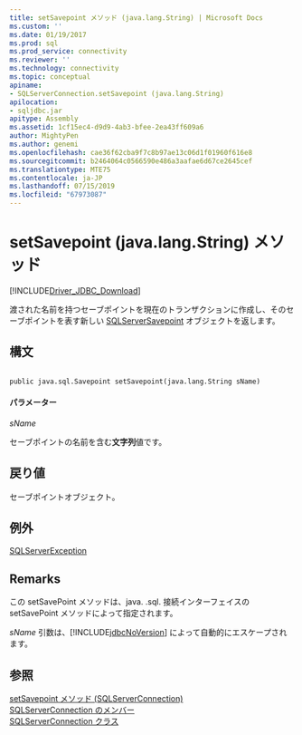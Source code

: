 ```yaml
---
title: setSavepoint メソッド (java.lang.String) | Microsoft Docs
ms.custom: ''
ms.date: 01/19/2017
ms.prod: sql
ms.prod_service: connectivity
ms.reviewer: ''
ms.technology: connectivity
ms.topic: conceptual
apiname:
- SQLServerConnection.setSavepoint (java.lang.String)
apilocation:
- sqljdbc.jar
apitype: Assembly
ms.assetid: 1cf15ec4-d9d9-4ab3-bfee-2ea43ff609a6
author: MightyPen
ms.author: genemi
ms.openlocfilehash: cae36f62cba9f7c8b97ae13c06d1f01960f616e8
ms.sourcegitcommit: b2464064c0566590e486a3aafae6d67ce2645cef
ms.translationtype: MTE75
ms.contentlocale: ja-JP
ms.lasthandoff: 07/15/2019
ms.locfileid: "67973087"
---
```

# <a name="setsavepoint-method-javalangstring"></a>setSavepoint (java.lang.String) メソッド
[!INCLUDE[Driver_JDBC_Download](../../../includes/driver_jdbc_download.md)]

  渡された名前を持つセーブポイントを現在のトランザクションに作成し、そのセーブポイントを表す新しい [SQLServerSavepoint](../../../connect/jdbc/reference/sqlserversavepoint-class.md) オブジェクトを返します。  
  
## <a name="syntax"></a>構文  
  
```  
  
public java.sql.Savepoint setSavepoint(java.lang.String sName)  
```  
  
#### <a name="parameters"></a>パラメーター  
 *sName*  
  
 セーブポイントの名前を含む**文字列**値です。  
  
## <a name="return-value"></a>戻り値  
 セーブポイントオブジェクト。  
  
## <a name="exceptions"></a>例外  
 [SQLServerException](../../../connect/jdbc/reference/sqlserverexception-class.md)  
  
## <a name="remarks"></a>Remarks  
 この setSavePoint メソッドは、java. .sql. 接続インターフェイスの setSavePoint メソッドによって指定されます。  
  
 *sName* 引数は、[!INCLUDE[jdbcNoVersion](../../../includes/jdbcnoversion_md.md)] によって自動的にエスケープされます。  
  
## <a name="see-also"></a>参照  
 [setSavepoint メソッド &#40;SQLServerConnection&#41;](../../../connect/jdbc/reference/setsavepoint-method-sqlserverconnection.md)   
 [SQLServerConnection のメンバー](../../../connect/jdbc/reference/sqlserverconnection-members.md)   
 [SQLServerConnection クラス](../../../connect/jdbc/reference/sqlserverconnection-class.md)  
  
  
